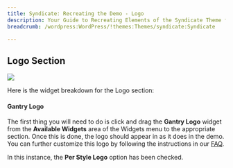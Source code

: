 ```yaml
---
title: Syndicate: Recreating the Demo - Logo
description: Your Guide to Recreating Elements of the Syndicate Theme for WordPress
breadcrumb: /wordpress:WordPress/!themes:Themes/syndicate:Syndicate

---
```


Logo Section
-----

![][demo]

Here is the widget breakdown for the Logo section:

#### Gantry Logo

The first thing you will need to do is click and drag the **Gantry Logo** widget from the **Available Widgets** area of the Widgets menu to the appropriate section. Once this is done, the logo should appear in as it does in the demo. You can further customize this logo by following the instructions in our [FAQ][faq].

In this instance, the **Per Style Logo** option has been checked.

[demo]: assets/demo_1.jpeg
[menu]: ../../start/menus.md
[faq]: faq.md
